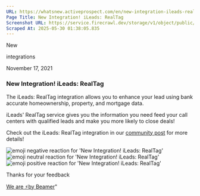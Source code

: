 ```yaml
---
URL: https://whatsnew.activeprospect.com/en/new-integration-ileads-realtag
Page Title: New Integration! iLeads: RealTag
Screenshot URL: https://service.firecrawl.dev/storage/v1/object/public/media/screenshot-1fa16704-88e8-4ee6-91bd-52d80ba04c46.png
Scraped At: 2025-05-30 01:38:05.835
---
```

New






integrations



November 17, 2021

### New Integration! iLeads: RealTag

The iLeads: RealTag integration allows you to enhance your lead using bank accurate homeownership, property, and mortgage data.

iLeads' RealTag service gives you the information you need feed your call centers with qualified leads and make you more likely to close deals!

Check out the iLeads: RealTag integration in our [community post](https://community.activeprospect.com/posts/4529518-ileads-realtag) for more details!

![emoji negative reaction for 'New Integration! iLeads: RealTag'](https://app.getbeamer.com/images/emojiNeg.svg)![emoji neutral reaction for 'New Integration! iLeads: RealTag'](https://app.getbeamer.com/images/emojiNeut.svg)![emoji positive reaction for 'New Integration! iLeads: RealTag'](https://app.getbeamer.com/images/emojiPos.svg)

Thanks for your feedback

[We are ⚡by Beamer](https://www.getbeamer.com/?ref=watermark_MErKJCnu12412_public&company=ActiveProspect&watermarkRef=powered&utm_term=MErKJCnu12412&utm_content=ActiveProspect&utm_source=standalone&utm_medium=footer&utm_campaign=powered)"

